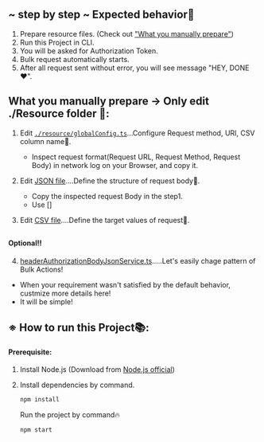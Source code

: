 ## ~ step by step ~ Expected behavior📝
1. Prepare resource files. (Check out ["What you manually prepare"](https://github.com/hibiki-shibata/bulk-action-for-daily-task-automation/blob/main/README.md#what-you-manually-prepare))
2. Run this Project in CLI.
3. You will be asked for Authorization Token.
4. Bulk request automatically starts.
5. After all request sent without error, you will see message "HEY, DONE❤️".



##



## What you manually prepare -> Only edit ./Resource folder 📝:

1. Edit [`./resource/globalConfig.ts`](https://github.com/hibiki-shibata/bulk-action-for-daily-task-automation/blob/main/resource/globalConfig.ts)...Configure Request method, URI, CSV column name🔧.
   - Inspect request format(Request URL, Request Method, Request Body) in network log on your Browser, and copy it.

2. Edit [JSON file](https://github.com/hibiki-shibata/bulk-action-for-daily-task-automation/blob/main/resource/request-body.json)....Define the structure of request body📝.
   - Copy the inspected request Body in the step1.
   - Use [<Your CSV column name>]
   
3. Edit [CSV file](https://github.com/hibiki-shibata/bulk-action-for-daily-task-automation/blob/main/resource/target-values.csv)....Define the target values of request📝.

##

#### Optional‼️
4. [headerAuthorizationBodyJsonService.ts](https://github.com/hibiki-shibata/bulk-action-for-daily-task-automation/blob/main/src/service/headerAuthorizationBodyJsonService.ts).....Let's easily chage pattern of Bulk Actions!
- When your requirement wasn't satisfied by the default behavior, custmize more details here!
- It will be simple!



##


##  ※ How to run this Project📚:
#### Prerequisite:
1. Install Node.js (Download from [Node.js official](https://nodejs.org/en/download))
2. Install dependencies by command.
    ```bash 
    npm install
    ```
    
    Run the project by command🔥
    ```bash
    npm start
    ```







